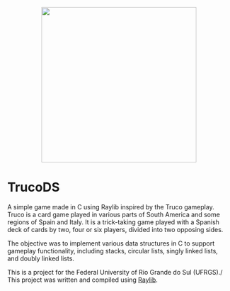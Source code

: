 <p align="center">
  <img width="350" height="350" src="https://i.imgur.com/tt3OQws.png">
</p>

# TrucoDS
A simple game made in C using Raylib inspired by the Truco gameplay. Truco is a card game played in various parts of South America and some regions of Spain and Italy. It is a trick-taking game played with a Spanish deck of cards by two, four or six players, divided into two opposing sides.

The objective was to implement various data structures in C to support gameplay functionality, including stacks, circular lists, singly linked lists, and doubly linked lists.

This is a project for the Federal University of Rio Grande do Sul (UFRGS)./
This project was written and compiled using [Raylib](https://github.com/raysan5/raylib).
